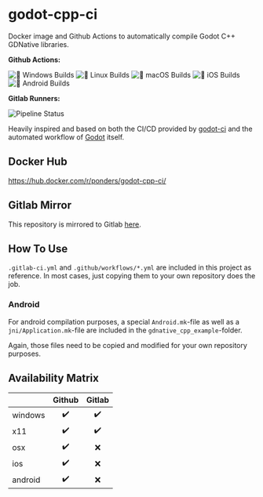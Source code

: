 # godot-cpp-ci
Docker image and Github Actions to automatically compile Godot C++ GDNative libraries.

**Github Actions:**  

![🏁 Windows Builds](https://github.com/2shady4u/godot-cpp-ci/workflows/%F0%9F%8F%81%20Windows%20Builds/badge.svg?branch=main)
![🐧 Linux Builds](https://github.com/2shady4u/godot-cpp-ci/workflows/%F0%9F%90%A7%20Linux%20Builds/badge.svg?branch=main)
![🍎 macOS Builds](https://github.com/2shady4u/godot-cpp-ci/workflows/%F0%9F%8D%8E%20macOS%20Builds/badge.svg?branch=main)
![🍏 iOS Builds](https://github.com/2shady4u/godot-cpp-ci/workflows/%F0%9F%8D%8F%20iOS%20Builds/badge.svg?branch=main)
![🤖 Android Builds](https://github.com/2shady4u/godot-cpp-ci/workflows/%F0%9F%A4%96%20Android%20Builds/badge.svg?branch=main)

**Gitlab Runners:**

![Pipeline Status](https://gitlab.com/2shady4u/godot-cpp-ci/badges/main/pipeline.svg)

Heavily inspired and based on both the CI/CD provided by [godot-ci](https://github.com/aBARICHELLO/godot-ci) and the automated workflow of [Godot](https://github.com/godotengine/godot) itself.

## Docker Hub
https://hub.docker.com/r/ponders/godot-cpp-ci/

## Gitlab Mirror

This repository is mirrored to Gitlab [here](https://gitlab.com/2shady4u/godot-cpp-ci).

## How To Use

`.gitlab-ci.yml` and `.github/workflows/*.yml` are included in this project as reference. In most cases, just copying them to your own repository does the job.

### Android

For android compilation purposes, a special `Android.mk`-file as well as a `jni/Application.mk`-file are included in the `gdnative_cpp_example`-folder.

Again, those files need to be copied and modified for your own repository purposes.

## Availability Matrix

|         | Github             | Gitlab             |
|---------|:------------------:|:------------------:|
| windows | :heavy_check_mark: | :heavy_check_mark: |
|   x11   | :heavy_check_mark: | :heavy_check_mark: |
|   osx   | :heavy_check_mark: | :x:                |
|   ios   | :heavy_check_mark: | :x:                |
| android | :heavy_check_mark: | :x:                |
